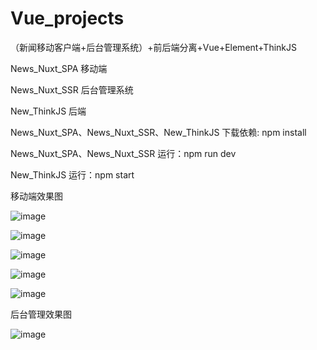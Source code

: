 # Vue_projects
（新闻移动客户端+后台管理系统）+前后端分离+Vue+Element+ThinkJS

News_Nuxt_SPA  移动端

News_Nuxt_SSR  后台管理系统

New_ThinkJS   后端

News_Nuxt_SPA、News_Nuxt_SSR、New_ThinkJS 下载依赖: npm install

News_Nuxt_SPA、News_Nuxt_SSR 运行：npm run dev

New_ThinkJS 运行：npm start

移动端效果图

![image](https://user-images.githubusercontent.com/75324169/109639815-9d518200-7b8a-11eb-8d0e-c3be3e404710.png)

![image](https://user-images.githubusercontent.com/75324169/109640882-fcfc5d00-7b8b-11eb-9ca5-8cf5e3b59237.png)

![image](https://user-images.githubusercontent.com/75324169/109642254-b0198600-7b8d-11eb-84f2-00175c903d76.png)

![image](https://user-images.githubusercontent.com/75324169/109642243-aa23a500-7b8d-11eb-902d-d2c7d25b04ef.png)

![image](https://user-images.githubusercontent.com/75324169/109641024-303eec00-7b8c-11eb-8ed1-872f5323ebe2.png)



后台管理效果图






![image](https://user-images.githubusercontent.com/75324169/109642330-cc1d2780-7b8d-11eb-823c-a0d05df01ea5.png)







